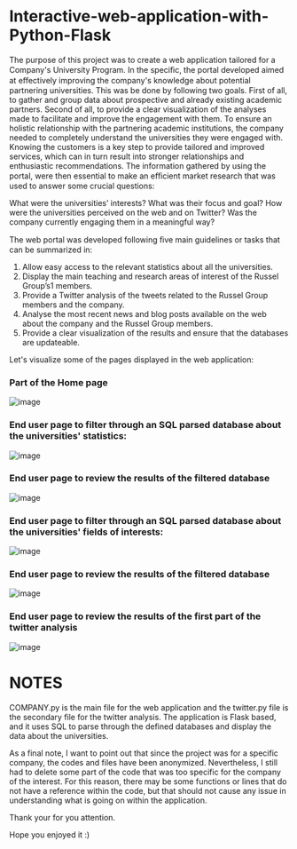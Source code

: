 # Interactive-web-application-with-Python-Flask
The purpose of this project was to create a web application tailored for a Company's University Program. In the speciﬁc, the portal developed aimed at eﬀectively improving the company's knowledge about potential partnering universities. This was be done by following two goals. First of all, to gather and group data about prospective and already existing academic partners. Second of all, to provide a clear visualization of the analyses made to facilitate and improve the engagement with them. 
To ensure an holistic relationship with the partnering academic institutions, the company needed to completely understand the universities they were engaged with. Knowing the customers is a key step to provide tailored and improved services, which can in turn result into stronger relationships and enthusiastic recommendations. The information gathered by using the portal, were then essential to make an eﬃcient market research that was used to answer some crucial questions: 

What were the universities’ interests? 
What was their focus and goal? 
How were the universities perceived on the web and on Twitter? Was the company currently engaging them in a meaningful way? 


The web portal was developed following ﬁve main guidelines or tasks that can be summarized in: 

1. Allow easy access to the relevant statistics about all the universities. 
2. Display the main teaching and research areas of interest of the Russel Group’s1 members. 
3. Provide a Twitter analysis of the tweets related to the Russel Group members and the company. 
4. Analyse the most recent news and blog posts available on the web about the company and the Russel 
Group members. 
5. Provide a clear visualization of the results and ensure that the databases are updateable. 

Let's visualize some of the pages displayed in the web application:

### Part of the Home page

![image](https://user-images.githubusercontent.com/49654710/201536486-484fe727-5415-4f6e-bfae-16d31e343a3a.png)


### End user page to filter through an SQL parsed database about the universities' statistics:

![image](https://user-images.githubusercontent.com/49654710/201534958-ef1708ab-9b5d-45e1-85f8-8bd4dccfc7bc.png)

### End user page to review the results of the filtered database

![image](https://user-images.githubusercontent.com/49654710/201535110-42c8a672-4553-4009-9634-276ccb9b5248.png)

### End user page to filter through an SQL parsed database about the universities' fields of interests:

![image](https://user-images.githubusercontent.com/49654710/201535196-6d02d597-f528-4bff-b4f0-45f1df0abcc9.png)

### End user page to review the results of the filtered database

![image](https://user-images.githubusercontent.com/49654710/201535241-35c5b924-99cb-4e71-942b-f896fa5cc9c2.png)

### End user page to review the results of the first part of the twitter analysis

![image](https://user-images.githubusercontent.com/49654710/201536326-1a8795cb-e83c-44b2-884e-2bdffdee7022.png)


# NOTES
COMPANY.py is the main file for the web application and the twitter.py file is the secondary file for the twitter analysis.
The application is Flask based, and it uses SQL to parse through the defined databases and display the data about the universities.

As a final note, I want to point out that since the project was for a specific company, the codes and files have been anonymized. Nevertheless, I still had to delete some part of the code that was too specific for the company of the interest. For this reason, there may be some functions or lines that do not have a reference within the code, but that should not cause any issue in understanding what is going on within the application.

Thank your for you attention.

Hope you enjoyed it :)





